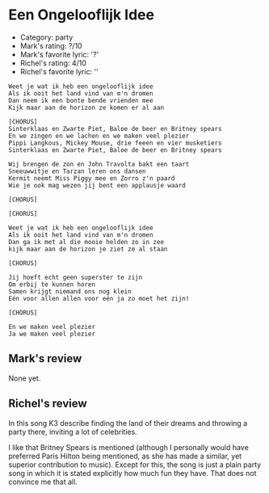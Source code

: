 # Een Ongelooflijk Idee

 * Category: party
 * Mark's rating: ?/10
 * Mark's  favorite lyric: '?'
 * Richel's rating: 4/10
 * Richel's favorite lyric: ''
 
```
Weet je wat ik heb een ongelooflijk idee
Als ik ooit het land vind van m'n dromen
Dan neem ik een bonte bende vrienden mee
Kijk maar aan de horizon ze komen er al aan

[CHORUS]
Sinterklaas en Zwarte Piet, Baloe de beer en Britney spears
En we zingen en we lachen en we maken veel plezier
Pippi Langkous, Mickey Mouse, drie feeen en vier musketiers
Sinterklaas en Zwarte Piet, Baloe de beer en Britney spears

Wij brengen de zon en John Travolta bakt een taart
Sneeuwwitje en Tarzan leren ons dansen
Kermit neemt Miss Piggy mee en Zorro z'n paard
Wie je ook mag wezen jij bent een applausje waard

[CHORUS]

[CHORUS]

Weet je wat ik heb een ongelooflijk idee
Als ik ooit het land vind van m'n dromen
Dan ga ik met al die mooie helden zo in zee
kijk maar aan de horizon je ziet ze al staan

[CHORUS]

Jij hoeft echt geen superster te zijn
Om erbij te kunnen horen
Samen krijgt niemand ons nog klein
Eén voor allen allen voor eén ja zo moet het zijn!

[CHORUS]

En we maken veel plezier
Ja we maken veel plezier
```

## Mark's review

None yet.

## Richel's review

In this song K3 describe finding the land of their dreams and throwing a party there, inviting a lot of celebrities.

I like that Britney Spears is mentioned (although I personally would have preferred Paris Hilton being mentioned, as she has made a
similar, yet superior contribution to music). Except for this, the song is just a plain party song in which it is
stated explicitly how much fun they have. That does not convince me that all.